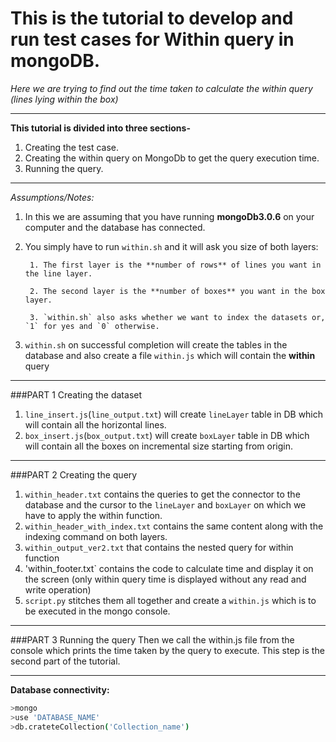 # This is the tutorial to develop and run test cases for Within query in mongoDB.
_Here we are trying to find out the time taken to calculate the within query (lines lying within the box)_

***

**This tutorial is divided into three sections-**

1. Creating the test case.
2. Creating the within query on MongoDb to get the query execution time.
3. Running the query.
***

_Assumptions/Notes:_

1. In this we are assuming that you have running **mongoDb3.0.6** on your computer and the database has connected.
2. You simply have to run `within.sh` and it will ask you size of both layers:

        1. The first layer is the **number of rows** of lines you want in the line layer.
	
        2. The second layer is the **number of boxes** you want in the box layer.

        3. `within.sh` also asks whether we want to index the datasets or, `1` for yes and `0` otherwise. 

3. `within.sh` on successful completion will create the tables in the database and also create a file `within.js` which will contain the **within** query 

***

###PART 1 Creating the dataset

1. `line_insert.js`(`line_output.txt`) will create `lineLayer` table in DB which will contain all the horizontal lines.
2. `box_insert.js`(`box_output.txt`) will create `boxLayer` table in DB which will contain all the boxes on incremental size starting from origin.

***

###PART 2 Creating the query

1. `within_header.txt` contains the queries to get the connector to the database and the cursor to the `lineLayer` and `boxLayer` on which we have to apply the within function.
2. `within_header_with_index.txt` contains the same content along with the indexing command on both layers.
3. `within_output_ver2.txt` that contains the nested query for within function
4. 'within_footer.txt` contains the code to calculate time and display it on the screen (only within query time is displayed without any read and write operation)
5. `script.py` stitches them all together and create a `within.js` which is to be executed in the mongo console.

***
###PART 3 Running the query
Then we call the within.js file from the console which prints the time taken by the query to execute. This step is the second part of the tutorial.

***
**Database connectivity:**
```bash
>mongo 
>use 'DATABASE_NAME'
>db.crateteCollection('Collection_name')